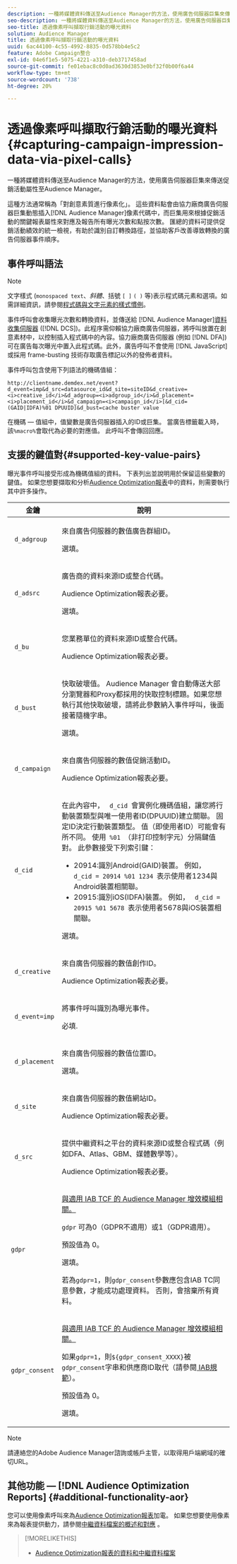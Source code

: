 ```yaml
---
description: 一種將媒體資料傳送至Audience Manager的方法，使用廣告伺服器巨集來傳送促銷活動屬性至Audience Manager。
seo-description: 一種將媒體資料傳送至Audience Manager的方法，使用廣告伺服器巨集來傳送促銷活動屬性至Audience Manager。
seo-title: 透過像素呼叫擷取行銷活動的曝光資料
solution: Audience Manager
title: 透過像素呼叫擷取行銷活動的曝光資料
uuid: 6ac44100-4c55-4992-8835-0d578bb4e5c2
feature: Adobe Campaign整合
exl-id: 04e6f1e5-5075-4221-a310-deb3717458ad
source-git-commit: fe01ebac8c0d0ad3630d3853e0bf32f0b00f6a44
workflow-type: tm+mt
source-wordcount: '738'
ht-degree: 20%

---
```


# 透過像素呼叫擷取行銷活動的曝光資料{#capturing-campaign-impression-data-via-pixel-calls}

一種將媒體資料傳送至Audience Manager的方法，使用廣告伺服器巨集來傳送促銷活動屬性至Audience Manager。

這種方法通常稱為「對創意素質進行像素化」。 這些資料點會由協力廠商廣告伺服器巨集動態插入[!DNL Audience Manager]像素代碼中，而巨集用來根據促銷活動的關鍵報表屬性來對應及報告所有曝光次數和點按次數。 匯總的資料可提供促銷活動績效的統一檢視，有助於識別自訂轉換路徑，並協助客戶改善導致轉換的廣告伺服器事件順序。

## 事件呼叫語法

>[!NOTE]
>
>文字樣式 (`monospaced text`、*斜體*、括號 `[ ]` `( )` 等)表示程式碼元素和選項。如需詳細資訊，請參閱[程式碼與文字元素的樣式慣例](../../reference/code-style-elements.md)。

事件呼叫會收集曝光次數和轉換資料，並傳送給 [!DNL Audience Manager][資料收集伺服器](/help/using/reference/system-components/components-data-collection.md) ([!DNL DCS])。此程序需仰賴協力廠商廣告伺服器，將呼叫放置在創意素材中，以控制插入程式碼中的內容。協力廠商廣告伺服器 (例如 [!DNL DFA]) 可在廣告每次曝光中置入此程式碼。此外，廣告呼叫不會使用 [!DNL JavaScript] 或採用 frame-busting 技術存取廣告標記以外的發佈者資料。

事件呼叫包含使用下列語法的機碼值組：

```
http://clientname.demdex.net/event?d_event=imp&d_src=datasource_id&d_site=siteID&d_creative=<i>creative_id</i>&d_adgroup=<i>adgroup_id</i>&d_placement=<i>placement_id</i>&d_campaign=<i>campaign_id</i>[&d_cid=(GAID|IDFA)%01 DPUUID]&d_bust=cache buster value
```

在機碼 — 值組中，值變數是廣告伺服器插入的ID或巨集。 當廣告標籤載入時，該`%macro%`會取代為必要的對應值。 此呼叫不會傳回回應。

## 支援的鍵值對{#supported-key-value-pairs}

曝光事件呼叫接受形成為機碼值組的資料。 下表列出並說明用於保留這些變數的鍵值。 如果您想要擷取和分析[Audience Optimization報表](../../reporting/audience-optimization-reports/audience-optimization-reports.md)中的資料，則需要執行其中許多操作。

<table id="table_F068C4D49F7D4775924D3CA712BF15BA"> 
 <thead> 
  <tr> 
   <th colname="col1" class="entry"> 金鑰 </th> 
   <th colname="col2" class="entry"> 說明 </th> 
  </tr> 
 </thead>
 <tbody> 
  <tr> 
   <td colname="col1"> <code> d_adgroup </code> </td> 
   <td colname="col2"> <p>來自廣告伺服器的數值廣告群組ID。 </p> <p>選填。 </p> </td> 
  </tr> 
  <tr> 
   <td colname="col1"> <code> d_adsrc </code> </td> 
   <td colname="col2"> <p>廣告商的資料來源ID或整合代碼。 </p> <p><span class="wintitle">Audience Optimization</span>報表必要。 </p> <p>選填。</p> </td> 
  </tr> 
  <tr> 
   <td colname="col1"> <code> d_bu </code> </td> 
   <td colname="col2"> <p>您業務單位的資料來源ID或整合代碼。 </p> <p><span class="wintitle">Audience Optimization</span>報表必要。 </p> </td> 
  </tr> 
  <tr> 
   <td colname="col1"> <p> <code> d_bust </code> </p> </td> 
   <td colname="col2"> <p>快取破壞值。 <span class="keyword"> Audience Manager </span> 會自動傳送大部分瀏覽器和Proxy都採用的快取控制標題。如果您想執行其他快取破壞，請將此參數納入事件呼叫，後面接著隨機字串。 </p> <p> 選填。 </p> </td> 
  </tr> 
  <tr> 
   <td colname="col1"> <code> d_campaign </code> </td> 
   <td colname="col2"> <p>來自廣告伺服器的數值促銷活動ID。 </p> <p><span class="wintitle">Audience Optimization</span>報表必要。 </p> </td> 
  </tr> 
  <tr> 
   <td colname="col1"> <code> d_cid </code> </td> 
   <td colname="col2"> <p>在此內容中， <code> d_cid </code>會實例化機碼值組，讓您將行動裝置類型與唯一使用者ID(DPUUID)建立關聯。 固定ID決定行動裝置類型。 值（即使用者ID）可能會有所不同。 使用<code> %01 </code>（非打印控制字元）分隔鍵值對。 此參數接受下列索引鍵： </p> 
    <ul id="ul_4D5D696D10B34615867AF3B64A938878"> 
     <li id="li_A4BD4B0C8C9443BF99075CDFACC013F6">20914:識別Android(GAID)裝置。 例如， <code> d_cid = 20914 %01 1234 </code>表示使用者1234與Android裝置相關聯。 </li> 
     <li id="li_F83D7B3EC4D24D0187BFE639E2812B36">20915:識別iOS(IDFA)裝置。 例如， <code> d_cid = 20915 %01 5678 </code>表示使用者5678與iOS裝置相關聯。 </li> 
    </ul> <p>選填。 </p> </td> 
  </tr> 
  <tr> 
   <td colname="col1"> <code> d_creative </code> </td> 
   <td colname="col2"> <p>來自廣告伺服器的數值創作ID。 </p> <p><span class="wintitle">Audience Optimization</span>報表必要。 </p> </td> 
  </tr> 
  <tr> 
   <td colname="col1"> <code> d_event=imp </code> </td> 
   <td colname="col2"> <p>將事件呼叫識別為曝光事件。 </p> <p>必填. </p> </td> 
  </tr> 
  <tr> 
   <td colname="col1"> <code> d_placement </code> </td> 
   <td colname="col2"> <p>來自廣告伺服器的數值位置ID。 </p> <p> 選填。 </p> </td> 
  </tr> 
  <tr> 
   <td colname="col1"> <code> d_site </code> </td> 
   <td colname="col2"> <p>來自廣告伺服器的數值網站ID。 </p> <p><span class="wintitle">Audience Optimization</span>報表必要。 </p> </td> 
  </tr> 
  <tr> 
   <td colname="col1"> <code> d_src </code> </td> 
   <td colname="col2"> <p>提供中繼資料之平台的資料來源ID或整合程式碼（例如DFA、Atlas、GBM、媒體數學等）。 </p> <p><span class="wintitle">Audience Optimization</span>報表必要。 </p> </td> 
  </tr> 
   <tr> 
   <td colname="col1"> <code>gdpr</code>  </td> 
   <td colname="col2"> <p><a href="../../overview/data-security-and-privacy/aam-iab-plugin.md">與適用 IAB TCF 的 Audience Manager 增效模組相關。</a></p> <p><code>gdpr</code> 可為0（GDPR不適用）或1（GDPR適用）。</p> <p>預設值為 0。</p><p>選填。</p><p>若為<code>gdpr=1</code>，則<code>gdpr_consent</code>參數應包含IAB TC同意參數，才能成功處理資料。 否則，會捨棄所有資料。</p> </td> 
  </tr>
   <tr> 
   <td colname="col1"> <code>gdpr_consent</code> </td> 
   <td colname="col2"> <p><a href="../../overview/data-security-and-privacy/aam-iab-plugin.md">與適用 IAB TCF 的 Audience Manager 增效模組相關。</a></p><p> 如果<code>gdpr=1</code>，則<code>${gdpr_consent_XXXX}</code>被<code>gdpr_consent</code>字串和供應商ID取代（請參閱<a href="https://github.com/InteractiveAdvertisingBureau/GDPR-Transparency-and-Consent-Framework/blob/master/TCFv2/IAB%20Tech%20Lab%20-%20Consent%20string%20and%20vendor%20list%20formats%20v2.md#about-the-transparency--consent-string-tc-string" format="http" scope="external"> IAB規範</a>）。</p> <p>預設值為 0。</p><p>選填。</p></td> 
  </tr> 
 </tbody> 
</table>

>[!NOTE]
>
>請連絡您的Adobe Audience Manager諮詢或帳戶主管，以取得用戶端網域的確切URL。

## 其他功能 — [!DNL Audience Optimization Reports] {#additional-functionality-aor}

您可以使用像素呼叫來為[Audience Optimization報表](/help/using/reporting/audience-optimization-reports/audience-optimization-reports.md)加電。 如果您想要使用像素來為報表提供動力，請參閱[中繼資料檔案的概述和對應](/help/using/reporting/audience-optimization-reports/metadata-files-intro/metadata-file-overview.md) 。

>[!MORELIKETHIS]
>
>* [Audience Optimization報表的資料和中繼資料檔案](../../reporting/audience-optimization-reports/metadata-files-intro/metadata-files-intro.md)

